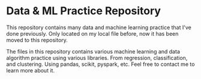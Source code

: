 # Data & ML Practice Repository

This repository contains many data and machine learning practice that I've done previously. Only located on my local file before, now it has been moved to this repository.

The files in this repository contains various machine learning and data algorithm practice using various libraries. From regression, classification, and clustering. Using pandas, scikit, pyspark, etc. Feel free to contact me to learn more about it.
